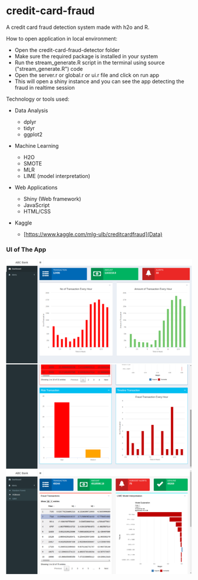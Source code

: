 # credit-card-fraud

A credit card fraud detection system made with h2o and R.

How to open application in local environment:

* Open the credit-card-fraud-detector folder
* Make sure the required package is installed in your system
* Run the stream_generate.R script in the terminal using source ("stream_generate.R") code
* Open the server.r or global.r or ui.r file and click on run app
* This will open a shiny instance and you can see the app detecting the fraud in realtime session

Technology or tools used:

* Data Analysis
  - dplyr
  - tidyr
  - ggplot2

* Machine Learning
  - H2O
  - SMOTE
  - MLR
  - LIME (model interpretation)

* Web Applications
  - Shiny (Web framework)
  - JavaScript
  - HTML/CSS

* Kaggle
  - [https://www.kaggle.com/mlg-ulb/creditcardfraud](Data)


### UI of The App
![](/img/img1.png)
![](/img/img2.png)
![](/img/img4.png)

